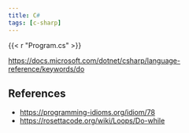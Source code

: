 ```yaml
---
title: C#
tags: [c-sharp]
---
```


{{< r "Program.cs" >}}

<https://docs.microsoft.com/dotnet/csharp/language-reference/keywords/do>

## References

- <https://programming-idioms.org/idiom/78>
- <https://rosettacode.org/wiki/Loops/Do-while>
